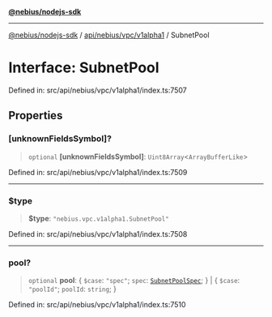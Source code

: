 [**@nebius/nodejs-sdk**](../../../../../README.md)

---

[@nebius/nodejs-sdk](../../../../../README.md) / [api/nebius/vpc/v1alpha1](../README.md) / SubnetPool

# Interface: SubnetPool

Defined in: src/api/nebius/vpc/v1alpha1/index.ts:7507

## Properties

### \[unknownFieldsSymbol\]?

> `optional` **\[unknownFieldsSymbol\]**: `Uint8Array`\<`ArrayBufferLike`\>

Defined in: src/api/nebius/vpc/v1alpha1/index.ts:7509

---

### $type

> **$type**: `"nebius.vpc.v1alpha1.SubnetPool"`

Defined in: src/api/nebius/vpc/v1alpha1/index.ts:7508

---

### pool?

> `optional` **pool**: \{ `$case`: `"spec"`; `spec`: [`SubnetPoolSpec`](SubnetPoolSpec.md); \} \| \{ `$case`: `"poolId"`; `poolId`: `string`; \}

Defined in: src/api/nebius/vpc/v1alpha1/index.ts:7510
